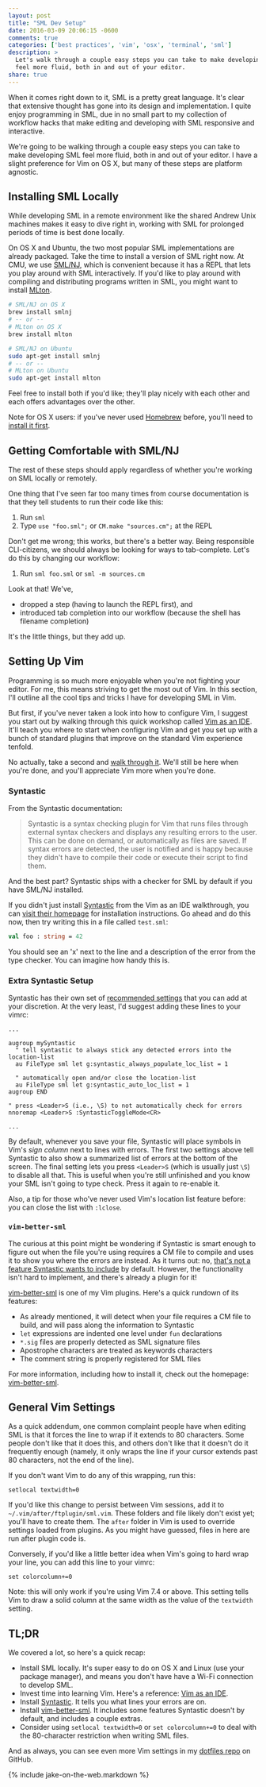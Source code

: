 ```yaml
---
layout: post
title: "SML Dev Setup"
date: 2016-03-09 20:06:15 -0600
comments: true
categories: ['best practices', 'vim', 'osx', 'terminal', 'sml']
description: >
  Let's walk through a couple easy steps you can take to make developing SML
  feel more fluid, both in and out of your editor.
share: true
---
```


When it comes right down to it, SML is a pretty great language. It's clear that
extensive thought has gone into its design and implementation. I quite enjoy
programming in SML, due in no small part to my collection of workflow hacks that
make editing and developing with SML responsive and interactive.

<!-- more -->

We're going to be walking through a couple easy steps you can take to make
developing SML feel more fluid, both in and out of your editor. I have a slight
preference for Vim on OS X, but many of these steps are platform agnostic.

## Installing SML Locally

While developing SML in a remote environment like the shared Andrew Unix
machines makes it easy to dive right in, working with SML for prolonged periods
of time is best done locally.

On OS X and Ubuntu, the two most popular SML implementations are already
packaged. Take the time to install a version of SML right now. At CMU, we use
[SML/NJ][smlnj], which is convenient because it has a REPL that lets you play
around with SML interactively. If you'd like to play around with compiling and
distributing programs written in SML, you might want to install [MLton][mlton].

```bash Install SML from your package manager
# SML/NJ on OS X
brew install smlnj
# -- or --
# MLton on OS X
brew install mlton

# SML/NJ on Ubuntu
sudo apt-get install smlnj
# -- or --
# MLton on Ubuntu
sudo apt-get install mlton
```

Feel free to install both if you'd like; they'll play nicely with each other and
each offers advantages over the other.

Note for OS X users: if you've never used [Homebrew][brew] before, you'll need
to [install it first][brew].


## Getting Comfortable with SML/NJ

The rest of these steps should apply regardless of whether you're working on SML
locally or remotely.

One thing that I've seen far too many times from course documentation is that
they tell students to run their code like this:

1. Run `sml`
2. Type `use "foo.sml";` or `CM.make "sources.cm";` at the REPL

Don't get me wrong; this works, but there's a better way. Being responsible
CLI-citizens, we should always be looking for ways to tab-complete. Let's do
this by changing our workflow:

1. Run `sml foo.sml` or `sml -m sources.cm`

Look at that! We've,
- dropped a step (having to launch the REPL first), and
- introduced tab completion into our workflow (because the shell has filename
  completion)

It's the little things, but they add up.


## Setting Up Vim

Programming is so much more enjoyable when you're not fighting your editor. For
me, this means striving to get the most out of Vim. In this section, I'll
outline all the cool tips and tricks I have for developing SML in Vim.

But first, if you've never taken a look into how to configure Vim, I suggest you
start out by walking through this quick workshop called [Vim as an
IDE][vim-as-an-ide]. It'll teach you where to start when configuring Vim and get
you set up with a bunch of standard plugins that improve on the standard Vim
experience tenfold.

No actually, take a second and [walk through it][vim-as-an-ide]. We'll still be
here when you're done, and you'll appreciate Vim more when you're done.


### Syntastic

From the Syntastic documentation:

> Syntastic is a syntax checking plugin for Vim that runs files through
> external syntax checkers and displays any resulting errors to the user. This
> can be done on demand, or automatically as files are saved. If syntax errors
> are detected, the user is notified and is happy because they didn't have to
> compile their code or execute their script to find them.

And the best part? Syntastic ships with a checker for SML by default if you
have SML/NJ installed.

If you didn't just install [Syntastic][Syntastic] from the Vim as an IDE
walkthrough, you can [visit their homepage][Syntastic] for installation
instructions. Go ahead and do this now, then try writing this in a file called
`test.sml`:

```sml test.sml
val foo : string = 42
```

You should see an 'x' next to the line and a description of the error from the
type checker. You can imagine how handy this is.


### Extra Syntastic Setup

Syntastic has their own set of [recommended settings][syntastic-settings] that
you can add at your discretion. At the very least, I'd suggest adding these
lines to your vimrc:

```vim .vimrc
...

augroup mySyntastic
  " tell syntastic to always stick any detected errors into the location-list
  au FileType sml let g:syntastic_always_populate_loc_list = 1

  " automatically open and/or close the location-list
  au FileType sml let g:syntastic_auto_loc_list = 1
augroup END

" press <Leader>S (i.e., \S) to not automatically check for errors
nnoremap <Leader>S :SyntasticToggleMode<CR>

...
```

By default, whenever you save your file, Syntastic will place symbols in Vim's
_sign column_ next to lines with errors. The first two settings above tell
Syntastic to also show a summarized list of errors at the bottom of the screen.
The final setting lets you press `<Leader>S` (which is usually just `\S`) to
disable all that. This is useful when you're still unfinished and you know your
SML isn't going to type check. Press it again to re-enable it.

Also, a tip for those who've never used Vim's location list feature before: you
can close the list with `:lclose`.


### `vim-better-sml`

The curious at this point might be wondering if Syntastic is smart enough to
figure out when the file you're using requires a CM file to compile and uses it
to show you where the errors are instead. As it turns out: no, [that's not a
feature Syntastic wants to include][pull-1719] by default. However, the
functionality isn't hard to implement, and there's already a plugin for it!

[vim-better-sml][vim-better-sml] is one of my Vim plugins. Here's a quick
rundown of its features:

- As already mentioned, it will detect when your file requires a CM file to
  build, and will pass along the information to Syntastic
- `let` expressions are indented one level under `fun` declarations
- `*.sig` files are properly detected as SML signature files
- Apostrophe characters are treated as keywords characters
- The comment string is properly registered for SML files

For more information, including how to install it, check out the homepage:
[vim-better-sml][vim-better-sml].


## General Vim Settings

As a quick addendum, one common complaint people have when editing SML is that
it forces the line to wrap if it extends to 80 characters. Some people don't
like that it does this, and others don't like that it doesn't do it frequently
enough (namely, it only wraps the line if your cursor extends past 80
characters, not the end of the line).

If you don't want Vim to do any of this wrapping, run this:

```vim Disable hard line wrapping
setlocal textwidth=0
```

If you'd like this change to persist between Vim sessions, add it to
`~/.vim/after/ftplugin/sml.vim`. These folders and file likely don't exist
yet; you'll have to create them. The `after` folder in Vim is used to override
settings loaded from plugins. As you might have guessed, files in here are run
after plugin code is.

Conversely, if you'd like a little better idea when Vim's going to hard wrap
your line, you can add this line to your vimrc:

```vim Show a color column
set colorcolumn+=0
```

Note: this will only work if you're using Vim 7.4 or above. This setting tells
Vim to draw a solid column at the same width as the value of the `textwidth`
setting.


## TL;DR

We covered a lot, so here's a quick recap:

- Install SML locally. It's super easy to do on OS X and Linux (use your package
  manager), and means you don't have have a Wi-Fi connection to develop SML.
- Invest time into learning Vim. Here's a reference: [Vim as an
  IDE][vim-as-an-ide].
- Install [Syntastic][Syntastic]. It tells you what lines your errors are on.
- Install [vim-better-sml][vim-better-sml]. It includes some features Syntastic
  doesn't by default, and includes a couple extras.
- Consider using `setlocal textwidth=0` or `set colorcolumn+=0` to deal with the
  80-character restriction when writing SML files.

And as always, you can see even more Vim settings in my [dotfiles
repo][dotfiles] on GitHub.

{% include jake-on-the-web.markdown %}

[brew]: http://brew.sh
[smlnj]: http://smlnj.org/
[mlton]: http://www.mlton.org/
[vim-as-an-ide]: https://github.com/jez/vim-as-an-ide
[Syntastic]: https://github.com/scrooloose/syntastic
[syntastic-settings]: https://github.com/scrooloose/syntastic#settings
[pull-1719]: https://github.com/scrooloose/syntastic/pull/1719
[vim-better-sml]: https://github.com/jez/vim-better-sml
[dotfiles]: https://github.com/jez/dotfiles
